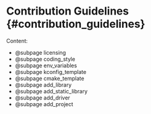 Contribution Guidelines	{#contribution_guidelines}
==========

Content:

- @subpage licensing
- @subpage coding_style
- @subpage env_variables
- @subpage kconfig_template
- @subpage cmake_template
- @subpage add_library
- @subpage add_static_library
- @subpage add_driver
- @subpage add_project